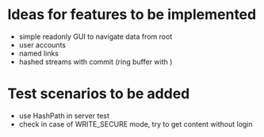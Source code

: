 # Ideas for features to be implemented

  * simple readonly GUI to navigate data from root
  * user accounts
  * named links
  * hashed streams with commit (ring buffer with )

# Test scenarios to be added
  * use HashPath in server test
  * check in case  of WRITE_SECURE mode, try to get
    content without login

